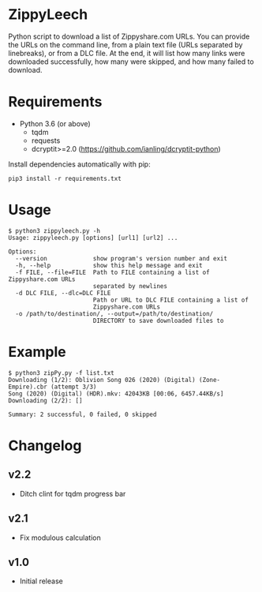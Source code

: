 # ZippyLeech
Python script to download a list of Zippyshare.com URLs. You can provide the URLs on the command line, from a plain text file (URLs separated by linebreaks), or from a DLC file.
At the end, it will list how many links were downloaded successfully, how many were skipped, and how many failed to download.

# Requirements
* Python 3.6 (or above)
  * tqdm
  * requests
  * dcryptit>=2.0 (https://github.com/ianling/dcryptit-python)

Install dependencies automatically with pip:

    pip3 install -r requirements.txt

# Usage
    $ python3 zippyleech.py -h
    Usage: zippyleech.py [options] [url1] [url2] ...
    
    Options:
      --version             show program's version number and exit
      -h, --help            show this help message and exit
      -f FILE, --file=FILE  Path to FILE containing a list of Zippyshare.com URLs
                            separated by newlines
      -d DLC FILE, --dlc=DLC FILE
                            Path or URL to DLC FILE containing a list of
                            Zippyshare.com URLs
      -o /path/to/destination/, --output=/path/to/destination/
                            DIRECTORY to save downloaded files to

# Example
    $ python3 zipPy.py -f list.txt
    Downloading (1/2): Oblivion Song 026 (2020) (Digital) (Zone-Empire).cbr (attempt 3/3)
    Song (2020) (Digital) (HDR).mkv: 42043KB [00:06, 6457.44KB/s]  
    Downloading (2/2): []

    Summary: 2 successful, 0 failed, 0 skipped

# Changelog
## v2.2
* Ditch clint for tqdm progress bar
## v2.1
* Fix modulous calculation
## v1.0
* Initial release

